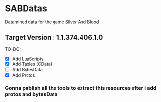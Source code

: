 # SABDatas
Datamined data for the game Silver And Blood

## Target Version : 1.1.374.406.1.0

TO-DO:
- [x] Add LuaScripts
- [X] Add Tables (CData)
- [ ] Add BytesData
- [X] Add Protos

### Gonna publish all the tools to extract this resources after i add protos and bytesData
